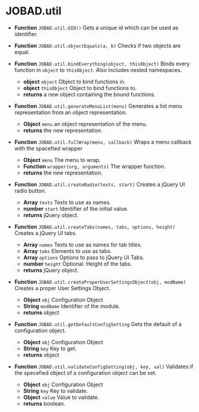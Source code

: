 # JOBAD.util

* **Function** `JOBAD.util.UID()` Gets a unique id which can be used as identifier. 
* **Function** `JOBAD.util.objectEquals(a, b)` Checks if two objects are equal. 
* **Function** `JOBAD.util.bindEverything(object, thisObject)` Binds every function in `object` to `thisObject`. Also includes nested namespaces. 
	* **object** `object` Object to bind functions in. 
	* **object** `thisObject` Object to bind functions to. 
	* **returns** a new object containing the bound functions. 
* **Function** `JOBAD.util.generateMenuList(menu)` Generates a list menu representation from an object representation. 
	* **Object** `menu` an object representation of the menu. 
	* **returns** the new representation. 
* **Function** `JOBAD.util.fullWrap(menu, callback)` Wraps a menu callback with the spacefied wrapper
	* **Object** `menu` The menu to wrap. 
	* **Function** `wrapper(org, arguments)` The wrapper function. 
	* **returns** the new representation. 

* **Function** `JOBAD.util.createRadio(texts, start)` Creates a jQuery UI radio button. 
	* **Array** `texts` Texts to use as names. 
	* **number** `start` Identifier of the initial value.  
	* **returns** jQuery object. 
* **Function** `JOBAD.util.createTabs(names, tabs, options, height)` Creates a jQuery UI tabs. 
	* **Array** `names` Texts to use as names for tab titles. 
	* **Array** `tabs` Elements to use as tabs. 
	* **Array** `options` Options to pass to jQuery UI Tabs. 
	* **number** `height` Optional. Height of the tabs. 
	* **returns** jQuery object. 


* **Function** `JOBAD.util.createProperUserSettingsObject(obj, modName)` Creates a proper User Settings Object. 
	* **Object** `obj` Configuration Object
	* **String** `modName` Identifier of the module. 
	* **returns** object
	
* **Function** `JOBAD.util.getDefaultConfigSetting` Gets the default of a configuration object. 
	* **Object** `obj` Configuration Object
	* **String** `key` Key to get. 
	* **returns** object

* **Function** `JOBAD.util.validateConfigSetting(obj, key, val)` Validates if the specefied object of a configuration object can be set. 
	* **Object** `obj` Configuration Object
	* **String** `key` Key to validate. 
	* **Object** `value` Value to vaildate. 
	* **returns** boolean. 
